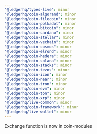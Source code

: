```yaml
---
"@ledgerhq/types-live": minor
"@ledgerhq/coin-algorand": minor
"@ledgerhq/coin-filecoin": minor
"@ledgerhq/coin-polkadot": minor
"@ledgerhq/coin-bitcoin": minor
"@ledgerhq/coin-cardano": minor
"@ledgerhq/coin-stellar": minor
"@ledgerhq/coin-vechain": minor
"@ledgerhq/coin-cosmos": minor
"@ledgerhq/coin-elrond": minor
"@ledgerhq/coin-hedera": minor
"@ledgerhq/coin-solana": minor
"@ledgerhq/coin-stacks": minor
"@ledgerhq/coin-tezos": minor
"@ledgerhq/coin-icon": minor
"@ledgerhq/coin-near": minor
"@ledgerhq/coin-tron": minor
"@ledgerhq/coin-evm": minor
"@ledgerhq/coin-ton": minor
"@ledgerhq/coin-xrp": minor
"@ledgerhq/live-common": minor
"@ledgerhq/coin-framework": minor
"@ledgerhq/live-wallet": minor
---
```


Exchange function is now in coin-modules
